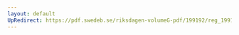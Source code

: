 ```yaml
---
layout: default
UpRedirect: https://pdf.swedeb.se/riksdagen-volumeG-pdf/199192/reg_199192/reg_199192_0530.pdf
---
```

